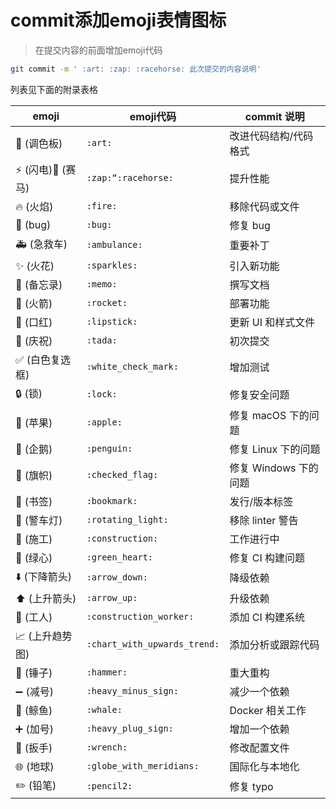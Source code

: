 # commit添加emoji表情图标

> 在提交内容的前面增加emoji代码

```bash
git commit -m '	:art: :zap: :racehorse: 此次提交的内容说明'
```

列表见下面的附录表格

| emoji            | emoji代码                    | commit 说明           |
| ---------------- | ---------------------------- | --------------------- |
| 🎨 (调色板)       | `:art:`                      | 改进代码结构/代码格式 |
| ⚡ (闪电)🐎 (赛马) | `:zap:“:racehorse:`          | 提升性能              |
| 🔥 (火焰)         | `:fire:`                     | 移除代码或文件        |
| 🐛 (bug)          | `:bug:`                      | 修复 bug              |
| 🚑 (急救车)       | `:ambulance:`                | 重要补丁              |
| ✨ (火花)         | `:sparkles:`                 | 引入新功能            |
| 📝 (备忘录)       | `:memo:`                     | 撰写文档              |
| 🚀 (火箭)         | `:rocket:`                   | 部署功能              |
| 💄 (口红)         | `:lipstick:`                 | 更新 UI 和样式文件    |
| 🎉 (庆祝)         | `:tada:`                     | 初次提交              |
| ✅ (白色复选框)   | `:white_check_mark:`         | 增加测试              |
| 🔒 (锁)           | `:lock:`                     | 修复安全问题          |
| 🍎 (苹果)         | `:apple:`                    | 修复 macOS 下的问题   |
| 🐧 (企鹅)         | `:penguin:`                  | 修复 Linux 下的问题   |
| 🏁 (旗帜)         | `:checked_flag:`             | 修复 Windows 下的问题 |
| 🔖 (书签)         | `:bookmark:`                 | 发行/版本标签         |
| 🚨 (警车灯)       | `:rotating_light:`           | 移除 linter 警告      |
| 🚧 (施工)         | `:construction:`             | 工作进行中            |
| 💚 (绿心)         | `:green_heart:`              | 修复 CI 构建问题      |
| ⬇️ (下降箭头)     | `:arrow_down:`               | 降级依赖              |
| ⬆️ (上升箭头)     | `:arrow_up:`                 | 升级依赖              |
| 👷 (工人)         | `:construction_worker:`      | 添加 CI 构建系统      |
| 📈 (上升趋势图)   | `:chart_with_upwards_trend:` | 添加分析或跟踪代码    |
| 🔨 (锤子)         | `:hammer:`                   | 重大重构              |
| ➖ (减号)         | `:heavy_minus_sign:`         | 减少一个依赖          |
| 🐳 (鲸鱼)         | `:whale:`                    | Docker 相关工作       |
| ➕ (加号)         | `:heavy_plug_sign:`          | 增加一个依赖          |
| 🔧 (扳手)         | `:wrench:`                   | 修改配置文件          |
| 🌐 (地球)         | `:globe_with_meridians:`     | 国际化与本地化        |
| ✏️ (铅笔)         | `:pencil2:`                  | 修复 typo             |

